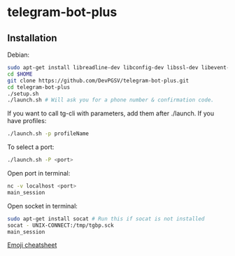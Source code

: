 telegram-bot-plus
=================

Installation
------------

Debian:

```bash
sudo apt-get install libreadline-dev libconfig-dev libssl-dev libevent-dev libjansson-dev python-dev make unzip git python-pip
cd $HOME
git clone https://github.com/DevPGSV/telegram-bot-plus.git
cd telegram-bot-plus
./setup.sh
./launch.sh # Will ask you for a phone number & confirmation code.
```

If you want to call tg-cli with parameters, add them after ./launch. If you have profiles:

```bash
./launch.sh -p profileName
```

To select a port:

```bash
./launch.sh -P <port>
```


Open port in terminal:

```bash
nc -v localhost <port>
main_session
```

Open socket in terminal:
```bash
sudo apt-get install socat # Run this if socat is not installed
socat - UNIX-CONNECT:/tmp/tgbp.sck
main_session
```

[Emoji cheatsheet](http://www.emoji-cheat-sheet.com/)
